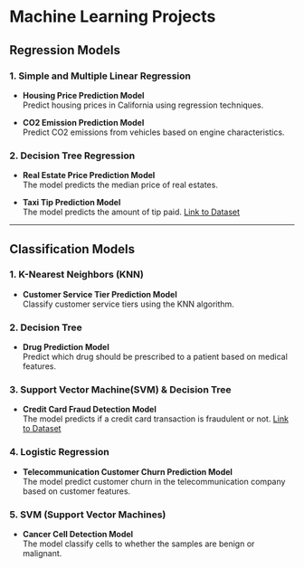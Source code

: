 # Machine Learning Projects

## Regression Models
### 1. Simple and Multiple Linear Regression
- **Housing Price Prediction Model**  
   Predict housing prices in California using regression techniques.

- **CO2 Emission Prediction Model**  
   Predict CO2 emissions from vehicles based on engine characteristics.

### 2. Decision Tree Regression
- **Real Estate Price Prediction Model**  
   The model predicts the median price of real estates.

- **Taxi Tip Prediction Model**  
   The model predicts the amount of tip paid.
   [Link to Dataset](https://cf-courses-data.s3.us.cloud-object-storage.appdomain.cloud/IBMDeveloperSkillsNetwork-ML0101EN-SkillsNetwork/labs/Module%203/data/yellow_tripdata_2019-06.csv)

---

## Classification Models
### 1. K-Nearest Neighbors (KNN)
- **Customer Service Tier Prediction Model**  
   Classify customer service tiers using the KNN algorithm.

### 2. Decision Tree
- **Drug Prediction Model**  
   Predict which drug should be prescribed to a patient based on medical features.

### 3. Support Vector Machine(SVM) & Decision Tree
- **Credit Card Fraud Detection Model**  
   The model predicts if a credit card transaction is fraudulent or not.
   [Link to Dataset](https://cf-courses-data.s3.us.cloud-object-storage.appdomain.cloud/IBMDeveloperSkillsNetwork-ML0101EN-SkillsNetwork/labs/Module%203/data/creditcard.csv)

### 4. Logistic Regression
- **Telecommunication Customer Churn Prediction Model**  
   The model predict customer churn in the telecommunication company based on customer features.

### 5. SVM (Support Vector Machines)
- **Cancer Cell Detection Model**  
   The model classify cells to whether the samples are benign or malignant.
